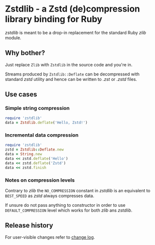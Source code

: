 # Zstdlib - a Zstd (de)compression library binding for Ruby

_zstdlib_ is meant to be a drop-in replacement for the standard Ruby _zlib_ module.

## Why bother?

Just replace `Zlib` with `Zstdlib` in the source code and you're in.

Streams produced by `Zstdlib::Deflate` can be decompressed with standard _zstd_ utility and hence can be written to _.zst_ or _.zstd_ files.

## Use cases

### Simple string compression
````ruby
require 'zstdlib'
data = Zstdlib.deflate('Hello, Zstd!')
````

### Incremental data compression
````ruby
require 'zstdlib'
zstd = Zstdlib::Deflate.new
data = String.new
data << zstd.deflate('Hello')
data << zstd.deflate('Zstd')
data << zstd.finish
````

### Notes on compression levels

Contrary to _zlib_ the `NO_COMPRESSION` constant in _zstdlib_ is an equivalent to `BEST_SPEED` as _zstd_ always compresses data.

If unsure do not pass anything to constructor in order to use `DEFAULT_COMPRESSION` level which works for both _zlib_ ans _zstdlib_.
 
## Release history

For user-visible changes refer to [change log](CHANGES.md).